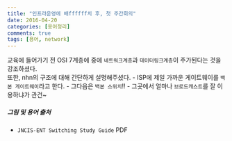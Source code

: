 ```yaml
---
title: "인프라운영에 배ffffff치 후, 첫 주간회의"
date: 2016-04-20
categories: [용어정리]
comments: true
tags: [용어, network]
---
```


교육에 들어가기 전 OSI 7계층에 중에 `네트워크계층`과 `데이터링크계층`이 주가된다는 것을 강조하셨다.<br>
또한, nhn의 구조에 대해 간단하게 설명해주셨다.
	- ISP에 제일 가까운 게이트웨이를 `백본 게이트웨이`라고 한다.
	- 그다음은 `백본 스위치`!!
	- 그곳에서 얼마나 `브로드캐스트`를 잘 이용하냐가 관건~
	
##### 그림 및 용어 출처
- `JNCIS-ENT Switching Study Guide` PDF
